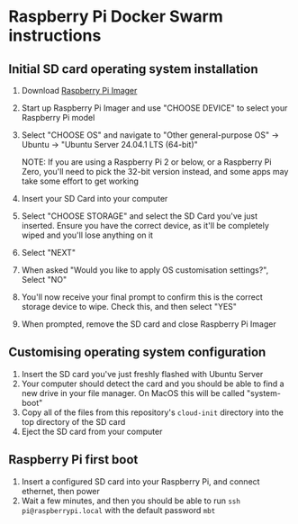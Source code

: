 # Raspberry Pi Docker Swarm instructions

## Initial SD card operating system installation

1. Download [Raspberry Pi Imager](https://www.raspberrypi.com/software/)
2. Start up Raspberry Pi Imager and use "CHOOSE DEVICE" to select your
   Raspberry Pi model
3. Select "CHOOSE OS" and navigate to
   "Other general-purpose OS" -> Ubuntu -> "Ubuntu Server 24.04.1 LTS (64-bit)"

   NOTE: If you are using a Raspberry Pi 2 or below, or a Raspberry Pi Zero,
   you'll need to pick the 32-bit version instead, and some apps may take some
   effort to get working
4. Insert your SD Card into your computer
5. Select "CHOOSE STORAGE" and select the SD Card you've just inserted. Ensure
   you have the correct device, as it'll be completely wiped and you'll lose
   anything on it
6. Select "NEXT"
7. When asked "Would you like to apply OS customisation settings?", Select "NO"
8. You'll now receive your final prompt to confirm this is the correct storage
   device to wipe. Check this, and then select "YES"
9. When prompted, remove the SD card and close Raspberry Pi Imager

## Customising operating system configuration

1. Insert the SD card you've just freshly flashed with Ubuntu Server
2. Your computer should detect the card and you should be able to find a new
   drive in your file manager. On MacOS this will be called "system-boot"
3. Copy all of the files from this repository's `cloud-init` directory into the
   top directory of the SD card
4. Eject the SD card from your computer

## Raspberry Pi first boot

1. Insert a configured SD card into your Raspberry Pi, and connect ethernet,
   then power
2. Wait a few minutes, and then you should be able to run `ssh
   pi@raspberrypi.local` with the default password `mbt`
